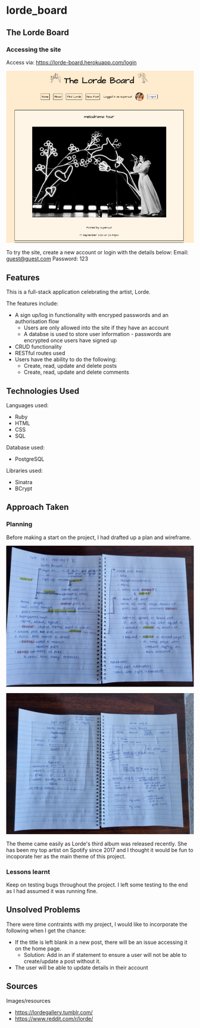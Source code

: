 # lorde_board

## The Lorde Board
### Accessing the site

Access via: https://lorde-board.herokuapp.com/login 

![lorde-forum-screenshot](/resources/lorde-forum-screenshot.png "Lorde Forum Screenshot")

To try the site, create a new account or login with the details below:
Email: guest@guest.com
Password: 123

## Features
This is a full-stack application celebrating the artist, Lorde. 

The features include:
* A sign up/log in functionality with encryped passwords and an authorisation flow
    * Users are only allowed into the site if they have an account
    * A databse is used to store user information - passwords are encrypted once users have signed up
* CRUD functionality
* RESTful routes used
* Users have the ability to do the following:
    * Create, read, update and delete posts
    * Create, read, update and delete comments

## Technologies Used
Languages used:
* Ruby
* HTML
* CSS
* SQL

Database used:
* PostgreSQL

Libraries used:
* Sinatra
* BCrypt

## Approach Taken
### Planning
Before making a start on the project, I had drafted up a plan and wireframe.

![project-plan](/resources/project-plan.jpg "Project Plan")

![project-wireframe](/resources/project-wireframe.jpg "Project Wireframe")

The theme came easily as Lorde's third album was released recently. She has been my top artist on Spotify since 2017 and I thought it would be fun to incoporate her as the main theme of this project.

### Lessons learnt
Keep on testing bugs throughout the project. I left some testing to the end as I had assumed it was running fine. 

## Unsolved Problems
There were time contraints with my project, I would like to incorporate the following when I get the chance:
* If the title is left blank in a new post, there will be an issue accessing it on the home page. 
    * Solution: Add in an if statement to ensure a user will not be able to create/update a post without it.
* The user will be able to update details in their account

## Sources
Images/resources
* https://lordegallery.tumblr.com/ 
* https://www.reddit.com/r/lorde/



